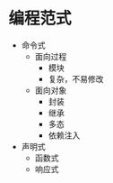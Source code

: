 # 编程范式

- 命令式
  - 面向过程
    - 模块
    - 复杂，不易修改
  - 面向对象
    - 封装
    - 继承
    - 多态
    - 依赖注入
- 声明式
  - 函数式
  - 响应式
